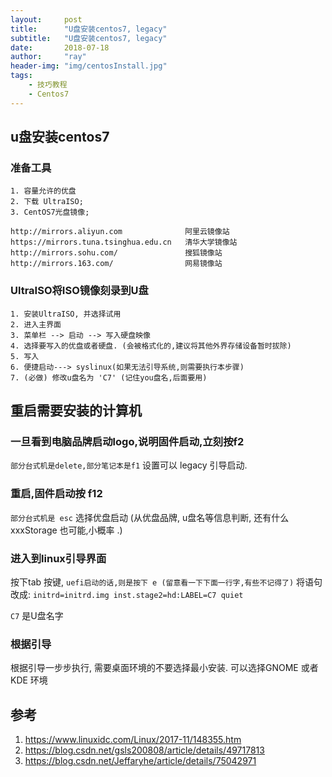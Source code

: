 ```yaml
---
layout:     post
title:      "U盘安装centos7, legacy"
subtitle:   "U盘安装centos7, legacy"
date:       2018-07-18
author:     "ray"
header-img: "img/centosInstall.jpg"
tags:
    - 技巧教程
    - Centos7
---
```


## u盘安装centos7

### 准备工具
```
1. 容量允许的优盘
2. 下载 UltraISO;
3. CentOS7光盘镜像; 
```

```
http://mirrors.aliyun.com              阿里云镜像站
https://mirrors.tuna.tsinghua.edu.cn   清华大学镜像站
http://mirrors.sohu.com/               搜狐镜像站
http://mirrors.163.com/                网易镜像站
```

### UltraISO将ISO镜像刻录到U盘

```
1. 安装UltraISO, 并选择试用
2. 进入主界面
3. 菜单栏 --> 启动 --> 写入硬盘映像
4. 选择要写入的优盘或者硬盘. (会被格式化的,建议将其他外界存储设备暂时拔除)
5. 写入
6. 便捷启动---> syslinux(如果无法引导系统,则需要执行本步骤)
7. (必做) 修改u盘名为 'C7' (记住you盘名,后面要用)
```

## 重启需要安装的计算机
### 一旦看到电脑品牌启动logo,说明固件启动,立刻按f2
`部分台式机是delete,部分笔记本是f1`
设置可以 legacy 引导启动.

### 重启,固件启动按 f12
`部分台式机是 esc`
选择优盘启动 (从优盘品牌, u盘名等信息判断, 还有什么 xxxStorage 也可能,小概率 .)

### 进入到linux引导界面
 按下tab 按键, 
 `uefi启动的话,则是按下 e (留意看一下下面一行字,有些不记得了)`
将语句改成:
`initrd=initrd.img inst.stage2=hd:LABEL=C7 quiet`

`C7` 是U盘名字

### 根据引导

根据引导一步步执行, 需要桌面环境的不要选择最小安装. 可以选择GNOME 或者KDE 环境

## 参考
1. https://www.linuxidc.com/Linux/2017-11/148355.htm
2. https://blog.csdn.net/gsls200808/article/details/49717813
3. https://blog.csdn.net/Jeffaryhe/article/details/75042971


